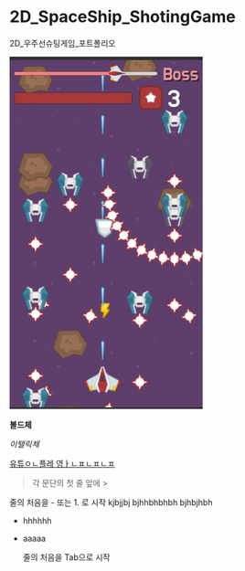 # 2D_SpaceShip_ShotingGame
2D_우주선슈팅게임_포트폴리오

![대체 텍스트](https://github.com/LiNamYoon/2D_SpaceShip_ShotingGame/blob/master/screenshot.PNG?raw=true)

**볼드체**

*이탤릭체*

[유튜ㅇㄴ플레 영ㅏㄴㅍㄴㅍㄴㅍ](https://youtu.be/ITF34vCFlgk)

> 각 문단의 첫 줄 앞에 >

줄의 처음을 - 또는 1. 로 시작
kjbjjbj
bjhhbhbhbh
bjhbjhbh

- hhhhhh

- aaaaa

  줄의 처음을 Tab으로 시작
